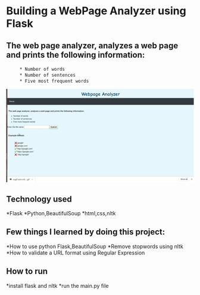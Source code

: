 # Building a WebPage Analyzer using Flask

## The web page analyzer, analyzes a web page and prints the following information:
           
         * Number of words
         * Number of sentences
         * Five most frequent words
            

![](web_analyzer_Demo.gif)


## Technology used
*Flask
*Python,BeautifulSoup
*html,css,nltk 


## Few things I learned by doing this project:
*How to use python Flask,BeautifulSoup
*Remove stopwords using nltk
*How to validate a URL format using Regular Expression



## How to run 

*install flask and nltk
*run the main.py file
